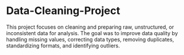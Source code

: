 # Data-Cleaning-Project
This project focuses on cleaning and preparing raw, unstructured, or inconsistent data for analysis. The goal was to improve data quality by handling missing values, correcting data types, removing duplicates, standardizing formats, and identifying outliers.
